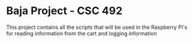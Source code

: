 # Baja Project - CSC 492
This project contains all the scripts that will be used in the Raspberry Pi's for reading
information from the cart and logging information